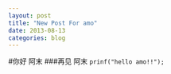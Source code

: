 ```yaml
---
layout: post
title: "New Post For amo"
date: 2013-08-13
categories: blog
---
```


#你好 阿末
###再见 阿末
`prinf("hello amo!!");`
